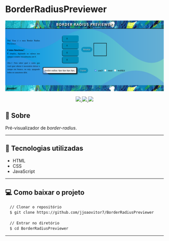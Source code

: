 # BorderRadiusPreviewer

<p align="center">
  <img src="./screenshots/1.png">
</p>

<p align="center">
  <a href="https://forthebadge.com"> <img src="https://forthebadge.com/images/badges/uses-html.svg" /> </a>
  <a href="https://forthebadge.com"> <img src="https://forthebadge.com/images/badges/uses-css.svg" /> </a>
  <a href="https://forthebadge.com"> <img src="https://forthebadge.com/images/badges/uses-js.svg" /> </a>
</p>

## :scroll: Sobre

Pré-visualizador de _border-radius_.

---

## :rocket: Tecnologias utilizadas

- HTML
- CSS
- JavaScript

---

## :computer: Como baixar o projeto

```bash
  // Clonar o repositório
  $ git clone https://github.com/jjoaovitor7/BorderRadiusPreviewer

  // Entrar no diretório
  $ cd BorderRadiusPreviewer
```

---
